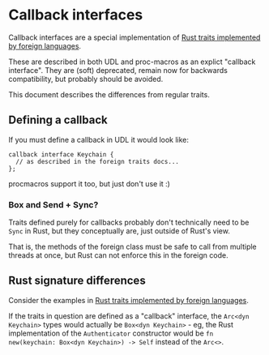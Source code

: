# Callback interfaces

Callback interfaces are a special implementation of
[Rust traits implemented by foreign languages](../foreign_traits).

These are described in both UDL and proc-macros as an explict "callback interface".
They are (soft) deprecated, remain now for backwards compatibility, but probably
should be avoided.

This document describes the differences from regular traits.

## Defining a callback
If you must define a callback in UDL it would look like:
```webidl
callback interface Keychain {
  // as described in the foreign traits docs...
};
```

procmacros support it too, but just don't use it :)

### Box and Send + Sync?

Traits defined purely for callbacks probably don't technically need to be `Sync` in Rust, but
they conceptually are, just outside of Rust's view.

That is, the methods of the foreign class must be safe to call
from multiple threads at once, but Rust can not enforce this in the foreign code.

## Rust signature differences

Consider the examples in [Rust traits implemented by foreign languages](../foreign_traits).

If the traits in question are defined as a "callback" interface, the `Arc<dyn Keychain>` types
would actually be `Box<dyn Keychain>` - eg, the Rust implementation of the `Authenticator`
constructor would be ```fn new(keychain: Box<dyn Keychain>) -> Self``` instead of the `Arc<>`.
